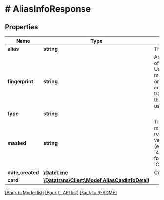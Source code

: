 # # AliasInfoResponse

## Properties

Name | Type | Description | Notes
------------ | ------------- | ------------- | -------------
**alias** | **string** | The requested alias. | [optional]
**fingerprint** | **string** | An unique identifier of the card number. Useful to identify multiple customers&#39; or the same customer&#39;s transactions where the same card was used. | [optional]
**type** | **string** |  | [optional]
**masked** | **string** | The nonsensitive masked representation of the value behind the alias (e.g. &#x60;490000xxxxxx0003&#x60; for aliases of type &#x60;CARD&#x60;) | [optional]
**date_created** | [**\DateTime**](\DateTime.md) | Creation date | [optional]
**card** | [**\Datatrans\Client\Model\AliasCardInfoDetail**](AliasCardInfoDetail.md) |  | [optional]

[[Back to Model list]](../../README.md#models) [[Back to API list]](../../README.md#endpoints) [[Back to README]](../../README.md)
